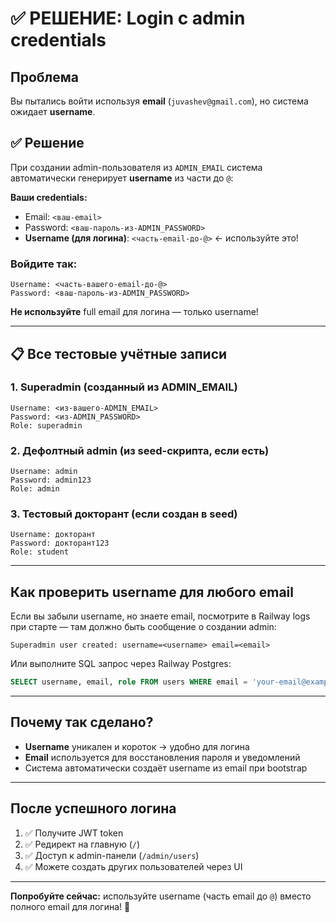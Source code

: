 # ✅ РЕШЕНИЕ: Login с admin credentials

## Проблема
Вы пытались войти используя **email** (`juvashev@gmail.com`), но система ожидает **username**.

## ✅ Решение

При создании admin-пользователя из `ADMIN_EMAIL` система автоматически генерирует **username** из части до `@`:

**Ваши credentials:**
- Email: `<ваш-email>`
- Password: `<ваш-пароль-из-ADMIN_PASSWORD>`
- **Username (для логина)**: `<часть-email-до-@>` ← используйте это!

### Войдите так:

```
Username: <часть-вашего-email-до-@>
Password: <ваш-пароль-из-ADMIN_PASSWORD>
```

**Не используйте** full email для логина — только username!

---

## 📋 Все тестовые учётные записи

### 1. Superadmin (созданный из ADMIN_EMAIL)
```
Username: <из-вашего-ADMIN_EMAIL>
Password: <из-ADMIN_PASSWORD>
Role: superadmin
```

### 2. Дефолтный admin (из seed-скрипта, если есть)
```
Username: admin
Password: admin123
Role: admin
```

### 3. Тестовый докторант (если создан в seed)
```
Username: докторант
Password: докторант123
Role: student
```

---

## Как проверить username для любого email

Если вы забыли username, но знаете email, посмотрите в Railway logs при старте — там должно быть сообщение о создании admin:

```
Superadmin user created: username=<username> email=<email>
```

Или выполните SQL запрос через Railway Postgres:
```sql
SELECT username, email, role FROM users WHERE email = 'your-email@example.com';
```

---

## Почему так сделано?

- **Username** уникален и короток → удобно для логина
- **Email** используется для восстановления пароля и уведомлений
- Система автоматически создаёт username из email при bootstrap

---

## После успешного логина

1. ✅ Получите JWT token
2. ✅ Редирект на главную (`/`)
3. ✅ Доступ к admin-панели (`/admin/users`)
4. ✅ Можете создать других пользователей через UI

---

**Попробуйте сейчас:** используйте username (часть email до `@`) вместо полного email для логина! 🚀
